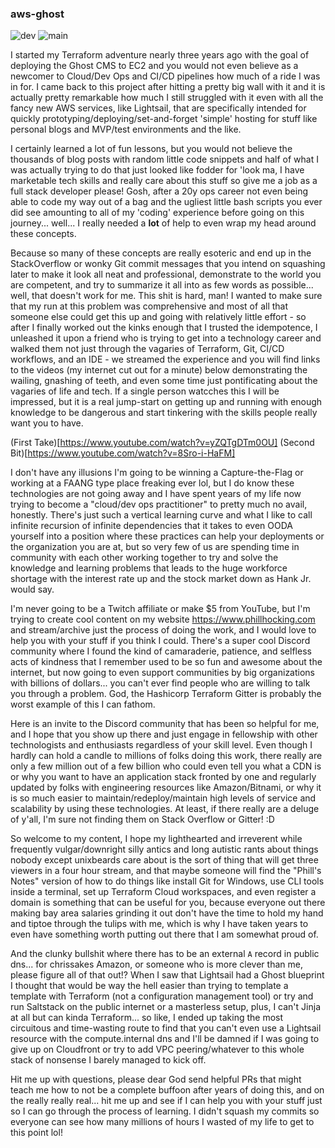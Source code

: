 ### aws-ghost
![dev](https://github.com/phillhocking/aws-ghost/actions/workflows/tflint-dev.yml/badge.svg?branch=dev) ![main](https://github.com/phillhocking/aws-ghost/actions/workflows/tflint-main.yml/badge.svg)

I started my Terraform adventure nearly three years ago with the goal of deploying the Ghost CMS to EC2 and you would not even believe as a newcomer to Cloud/Dev Ops and CI/CD pipelines how much of a ride I was in for. I came back to this project after hitting a pretty big wall with it and it is actually pretty remarkable how much I still struggled with it even with all the fancy new AWS services, like Lightsail, that are specifically intended for quickly prototyping/deploying/set-and-forget 'simple' hosting for stuff like personal blogs and MVP/test environments and the like. 

I certainly learned a lot of fun lessons, but you would not believe the thousands of blog posts with random little code snippets and half of what I was actually trying to do that just looked like fodder for 'look ma, I have marketable tech skills and really care about this stuff so give me a job as a full stack developer please! Gosh, after a 20y ops career not even being able to code my way out of a bag and the ugliest little bash scripts you ever did see amounting to all of my 'coding' experience before going on this journey... well... I really needed a **lot** of help to even wrap my head around these concepts.  

Because so many of these concepts are really esoteric and end up in the StackOverflow or wonky Git commit messages that you intend on squashing later to make it look all neat and professional, demonstrate to the world you are competent, and try to summarize it all into as few words as possible... well, that doesn't work for me. This shit is hard, man!  I wanted to make sure that my run at this problem was comprehensive and most of all that someone else could get this up and going with relatively little effort - so after I finally worked out the kinks enough that I trusted the idempotence, I unleashed it upon a friend who is trying to get into a technology career and walked them not just through the vagaries of Terraform, Git, CI/CD workflows, and an IDE - we streamed the experience and you will find links to the videos (my internet cut out for a minute) below demonstrating the wailing, gnashing of teeth, and even some time just pontificating about the vagaries of life and tech. If a single person watcches this I will be impressed, but it is a real jump-start on getting up and running with enough knowledge to be dangerous and start tinkering with the skills people really want you to have. 

(First Take)[https://www.youtube.com/watch?v=yZQTgDTm0OU]
(Second Bit)[https://www.youtube.com/watch?v=8Sro-i-HaFM]

I don't have any illusions I'm going to be winning a Capture-the-Flag or working at a FAANG type place freaking ever lol, but I do know these technologies are not going away and I have spent years of my life now trying to become a "cloud/dev ops practitioner" to pretty much no avail, honestly. There's just such a vertical learning curve and what I like to call infinite recursion of infinite dependencies that it takes to even OODA yourself into a position where these practices can help your deployments or the organization you are at, but so very few of us are spending time in community with each other working together to try and solve the knowledge and learning problems that leads to the huge workforce shortage with the interest rate up and the stock market down as Hank Jr. would say. 

I'm never going to be a Twitch affiliate or make $5 from YouTube, but I'm trying to create cool content on my website https://www.phillhocking.com and stream/archive just the process of doing the work, and I would love to help you with your stuff if you think I could. There's a super cool Discord community where I found the kind of camaraderie, patience, and selfless acts of kindness that I remember used to be so fun and awesome about the internet, but now going to even support communities by big organizations with billions of dollars... you can't ever find people who are willing to talk you through a problem. God, the Hashicorp Terraform Gitter is probably the worst example of this I can fathom. 

Here is an invite to the Discord community that has been so helpful for me, and I hope that you show up there and just engage in fellowship with other technologists and enthusiasts regardless of your skill level. Even though I hardly can hold a candle to millions of folks doing this work, there really are only a few million out of a few billion who could even tell you what a CDN is or why you want to have an application stack fronted by one and regularly updated by folks with engineering resources like Amazon/Bitnami, or why it is so much easier to maintain/redeploy/maintain high levels of service and scalability by using these technologies. At least, if there really are a deluge of y'all, I'm sure not finding them on Stack Overflow or Gitter! :D

So welcome to my content, I hope my lighthearted and irreverent while frequently vulgar/downright silly antics and long autistic rants about things nobody except unixbeards care about is the sort of thing that will get three viewers in a four hour stream, and that maybe someone will find the "Phill's Notes" version of how to do things like install Git for Windows, use CLI tools inside a terminal, set up Terraform Cloud workspaces, and even register a domain is something that can be useful for you, because everyone out there making bay area salaries grinding it out don't have the time to hold my hand and tiptoe through the tulips with me, which is why I have taken years to even have something worth putting out there that I am somewhat proud of. 

And the clunky bullshit where there has to be an external `A` record in public dns... for chrissakes Amazon, or someone who is more clever than me, please figure all of that out!? When I saw that Lightsail had a Ghost blueprint I thought that would be way the hell easier than trying to template a template with Terraform (not a configuration management tool) or try and run Saltstack on the public internet or a masterless setup, plus, I can't Jinja at all but can kinda Terraform... so like, I ended up taking the most circuitous and time-wasting route to find that you can't even use a Lightsail resource with the compute.internal dns and I'll be damned if I was going to give up on Cloudfront or try to add VPC peering/whatever to this whole stack of nonsense I barely managed to kick off. 

Hit me up with questions, please dear God send helpful PRs that might teach me how to not be a complete buffoon after years of doing this, and on the really really real... hit me up and see if I can help you with your stuff just so I can go through the process of learning. I didn't squash my commits so everyone can see how many millions of hours I wasted of my life to get to this point lol!
